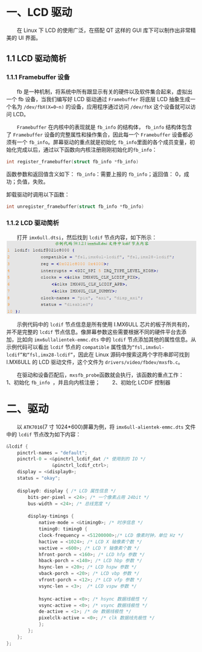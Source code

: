 # 一、LCD 驱动
&emsp;&emsp;在 Linux 下 LCD 的使用广泛，在搭配 QT 这样的 GUI 库下可以制作出非常精美的 UI 界面。
## 1.1 LCD 驱动简析
### 1.1.1 Framebuffer 设备
&emsp;&emsp;fb 是一种机制，将系统中所有跟显示有关的硬件以及软件集合起来，虚拟出一个 fb 设备，当我们编写好 LCD 驱动通过 `Framebuffer` 将底层 LCD 抽象生成一个名为 `/dev/fbX(X=0~n)` 的设备，应用程序通过访问 `/dev/fbX` 这个设备就可以访问 LCD。

&emsp;&emsp;`Framebuffer` 在内核中的表现就是 `fb_info` 的结构体， `fb_info` 结构体包含了 `Framebuffer` 设备的完整属性和操作集合，因此每一个 `Framebuffer` 设备都必须有一个 `fb_info`。屏幕驱动的重点就是初始化 `fb_info`里面的各个成员变量，初始化完成以后，通过以下函数向内核注册刚刚初始化的`fb_info`：
```cpp
int register_framebuffer(struct fb_info *fb_info)
```
函数参数和返回值含义如下：  `fb_info`：需要上报的 `fb_info`；返回值： 0，成功；负值，失败。

卸载驱动时调用以下函数：
```cpp
int unregister_framebuffer(struct fb_info *fb_info)
```

### 1.1.2 LCD 驱动简析
&emsp;&emsp;打开 `imx6ull.dtsi`，然后找到 `lcdif` 节点内容，如下所示：
![输入图片说明](/imgs/2025-07-13/bpUNoZixd9icnvq2.png)

&emsp;&emsp;示例代码中的 `lcdif` 节点信息是所有使用 I.MX6ULL 芯片的板子所共有的，并不是完整的 `lcdif` 节点信息。像屏幕参数这些需要根据不同的硬件平台去添加，比如向 `imx6ullalientek-emmc.dts` 中的 `lcdif` 节点添加其他的属性信息。从示例代码可以看出 `lcdif` 节点的 `compatible` 属性值为`“fsl,imx6ul-lcdif”和“fsl,imx28-lcdif”`，因此在 Linux 源码中搜索这两个字符串即可找到 I.MX6ULL 的 LCD 驱动文件，这个文件为 `drivers/video/fbdev/mxsfb.c`。

&emsp;&emsp;在驱动和设备匹配后，`mxsfb_probe`函数就会执行，该函数的重点工作：
&emsp;&emsp;1、初始化 `fb_info `，并且向内核注册；
&emsp;&emsp;2、初始化 LCDIF 控制器

# 二、驱动
&emsp;&emsp;以 `ATK7016`(7 寸 1024*600)屏幕为例，将 `imx6ull-alientek-emmc.dts` 文件中的 `lcdif` 节点改为如下内容：
```cpp
&lcdif {
	pinctrl-names = "default";
	pinctrl-0 = <&pinctrl_lcdif_dat /* 使用到的 IO */  
				 &pinctrl_lcdif_ctrl>;  
	display = <&display0>;  
	status = "okay";  
 
	display0: display { /* LCD 属性信息 */
		bits-per-pixel = <24>; /* 一个像素占用 24bit */  
		bus-width = <24>; /* 总线宽度 */  

		display-timings {  
			native-mode = <&timing0>; /* 时序信息 */  
			timing0: timing0 {  
			clock-frequency = <51200000>;/* LCD 像素时钟，单位 Hz */  
			hactive = <1024>; /* LCD X 轴像素个数 */  
			vactive = <600>; /* LCD Y 轴像素个数 */  
			hfront-porch = <160>; /* LCD hfp 参数 */  
			hback-porch = <140>; /* LCD hbp 参数 */  
			hsync-len = <20>; /* LCD hspw 参数 */  
			vback-porch = <20>; /* LCD vbp 参数 */  
			vfront-porch = <12>; /* LCD vfp 参数 */  
			vsync-len = <3>;  /* LCD vspw 参数 */
			
			hsync-active = <0>; /* hsync 数据线极性 */  
			vsync-active = <0>; /* vsync 数据线极性 */  
			de-active = <1>; /* de 数据线极性 */  
			pixelclk-active = <0>; /* clk 数据线先极性 */  
			};  
		};  
	};  
};
```
<!--stackedit_data:
eyJoaXN0b3J5IjpbMTY4NDY4NzYwMSwtMTMyNTIyMjYzOSwtMT
EyNjIyMjEzNywtNzczNTYzODMsLTI5NTM0NDUzMSwxODkwMTk2
OTU1LDIyMTQ1NTA2MCw4MTk0MDc0NjddfQ==
-->